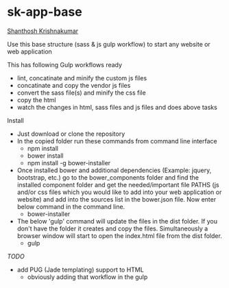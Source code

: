 # sk-app-base
[Shanthosh Krishnakumar](http://www.drmsweb.com/)

Use this base structure (sass & js gulp workflow) to start any website or web application

This has following Gulp workflows ready
- lint, concatinate and minify the custom js files
- concatinate and copy the vendor js files
- convert the sass file(s) and minify the css file
- copy the html
- watch the changes in html, sass files and js files and does above tasks

Install
- Just download or clone the repository
- In the copied folder run these commands from command line interface
  * npm install
  * bower install
  * npm install -g bower-installer
- Once installed bower and additional dependencies (Example: jquery, bootstrap, etc.) go to the bower_components folder and find the installed component folder and get the needed/important file PATHS (js and/or css files which you would like to add into your web application or website) and add into the sources list in the bower.json file. Now enter below command in the command line.
  * bower-installer
- The below 'gulp' command will update the files in the dist folder. If you don't have the folder it creates and copy the files. Simultaneously a browser window will start to open the index.html file from the dist folder.
  * gulp


*TODO*
- add PUG (Jade templating) support to HTML
  * obviously adding that workflow in the gulp
